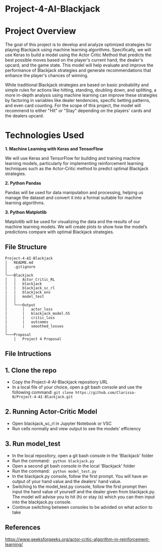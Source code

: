 # Project-4-AI-Blackjack

# Project Overview

The goal of this project is to develop and analyze optimized strategies for playing Blackjack using machine learning algorithms. Specifically, we will use Keras to build a model using the Actor Critic Method that predicts the best possible moves based on the player's current hand, the dealer's upcard, and the game state. This model will help evaluate and improve the performance of Blackjack strategies and generate recommendations that enhance the player's chances of winning.

While traditional Blackjack strategies are based on basic probability and simple rules for actions like hitting, standing, doubling down, and splitting, a more in-depth analysis using machine learning can improve these strategies by factoring in variables like dealer tendencies, specific betting patterns, and even card counting. For the scope of this project, the model will recommend to either "Hit" or "Stay" depending on the players' cards and the dealers upcard.

# Technologies Used

  **1. Machine Learning with Keras and TensorFlow**
  
 We will use Keras and TensorFlow for building and training machine learning models, particularly for implementing reinforcement learning techniques such as the Actor-Critic method to predict optimal Blackjack strategies.

  **2. Python Pandas**
  
 Pandas will be used for data manipulation and processing, helping us manage the dataset and convert it into a format suitable for machine learning algorithms.

  **3. Python Matplotlib**
  
 Matplotlib will be used for visualizing the data and the results of our machine learning models. We will create plots to show how the model’s predictions compare with optimal Blackjack strategies.

 ## File Structure

```
Project-4-AI-Blackjack
│   README.md
│   .gitignore    
│
└───Blackjack
│   │   Actor_Critic_RL
│   │   blackjack
|   |   blackjack_sc_rl
|   |   blackjack_env
|   |   model_test
│   │
│   └───Output
│       │   actor_loss
|       |   blackjack_model.h5
|       |   critic_loss
|       |   outcomes
|       |   smoothed_losses
│   
└───Proposal
    │   Project 4 Proposal
```

## File Intructions ##

## 1. Clone the repo ##
 - Copy the Project-4-AI-Blackjack repository URL
 - In a local file of your choice, open a git bash console and use the following command:
   ``` git clone https://github.com/Clarissa-N/Project-4-AI-Blackjack.git ```

## 2. Running Actor-Critic Model ##
 - Open blackjack_sc_rl in Jupyter Notebook or VSC
 - Run cells normally and view output to see the models' efficiency

## 3. Run model_test ##
- In the local repository, open a git bash console in the 'Blackjack' folder
- Run the command: ``` python blackjack.py```
- Open a second git bash console in the local 'Blackjack' folder
- Run the command: ``` python model_test.py```
- In the blackjack.py console, follow the first prompt. You will have an output of your hand value and the dealers' hand value.
- Switching to the model_test.py console, follow the first prompt then input the hand value of yourself and the dealer given from blackjack.py. The model will advise you to hit (h) or stay (s) which you can then input into the blackjack.py console.
- Continue switching between consoles to be advided on what action to take


## References ##
https://www.geeksforgeeks.org/actor-critic-algorithm-in-reinforcement-learning/
